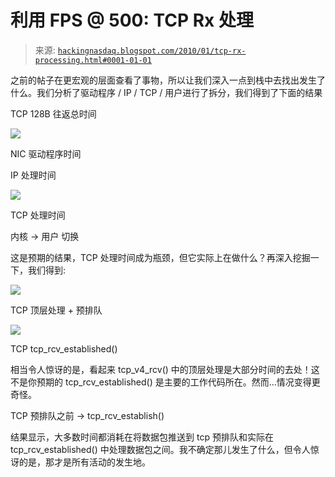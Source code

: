 <!--yml

分类: 未分类

日期: 2024-05-13 00:06:22

-->

# 利用 FPS @ 500: TCP Rx 处理

> 来源: [`hackingnasdaq.blogspot.com/2010/01/tcp-rx-processing.html#0001-01-01`](http://hackingnasdaq.blogspot.com/2010/01/tcp-rx-processing.html#0001-01-01)

之前的帖子在更宏观的层面查看了事物，所以让我们深入一点到栈中去找出发生了什么。我们分析了驱动程序 / IP / TCP / 用户进行了拆分，我们得到了下面的结果

TCP 128B 往返总时间

![](https://blogger.googleusercontent.com/img/b/R29vZ2xl/AVvXsEhZ37UGr46X26bvickQPyTTT1JFSXTm_2P3wuolxhwOp8evfZykRZigl8IpBOeKrdrWH26sVV_4vpw9U32WPgUmzk7RvcvWE1El-nWBvhe6K2jGY4hzSIaI13OsHT2lgPLvR_05hBheYQ/s1600-h/tcp_Rx.png)

NIC 驱动程序时间

IP 处理时间

![](http://3.bp.blogspot.com/_wI0x7e0fUck/S1hzAPxgaMI/AAAAAAAAASk/nXr8cDOS-5s/s1600-h/tcp_TCP_Total.png)

TCP 处理时间

内核 -> 用户 切换

这是预期的结果，TCP 处理时间成为瓶颈，但它实际上在做什么？再深入挖掘一下，我们得到:

![](https://blogger.googleusercontent.com/img/b/R29vZ2xl/AVvXsEgcUoWR-k5TM0Psdbo3Xa_W7A3fvcSe0DXeCiVu5KpcwSJg2tC81r832AkIwywKIh891li0JeNpp1Z4N2QWnXLm5WXvy2YyldEv2ibJDvL_mKe8XcbipWZWhZBTYH3meOuyIfTD0iuNvQ/s1600-h/tcp_TCP_Top.png)

TCP 顶层处理 + 预排队

![](https://blogger.googleusercontent.com/img/b/R29vZ2xl/AVvXsEje8TlXa2BBOpLZTkm-9Ut4FRSzdbZR1IJwjo6vCurdqubXfOFFpfWfc53Ec54ptedH4iP0Xh0gxc5AaYc9XPRxGNsFXiMBRSkdwrUFDLGhXZWitzdu8Cxa8HvZ4yx7XRihv5zVj1S9OQ/s1600-h/tcp_TCP_Recv.png)

TCP tcp_rcv_established()

相当令人惊讶的是，看起来 tcp_v4_rcv() 中的顶层处理是大部分时间的去处！这不是你预期的 tcp_rcv_established() 是主要的工作代码所在。然而…情况变得更奇怪。

TCP 预排队之前 -> tcp_rcv_establish()

结果显示，大多数时间都消耗在将数据包推送到 tcp 预排队和实际在 tcp_rcv_established() 中处理数据包之间。我不确定那儿发生了什么，但令人惊讶的是，那才是所有活动的发生地。
